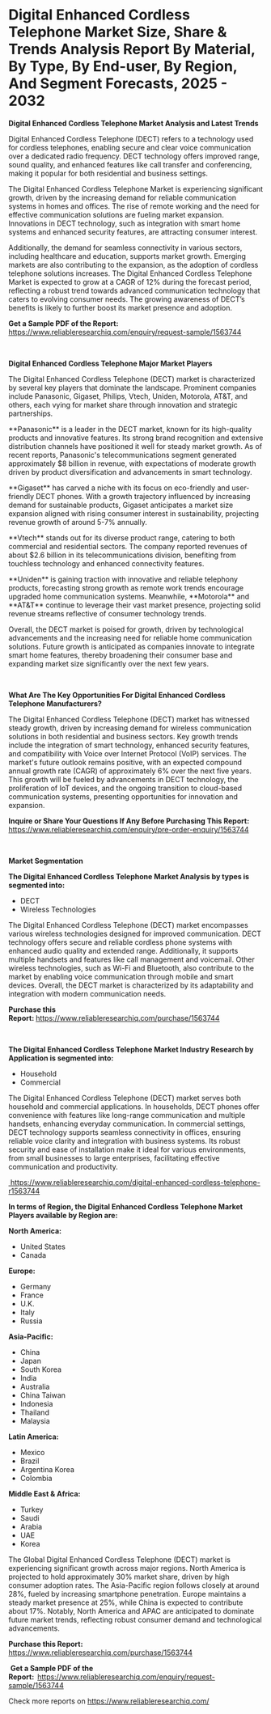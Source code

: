 <p><h1>Digital Enhanced Cordless Telephone Market Size, Share & Trends Analysis Report By Material, By Type, By End-user, By Region, And Segment Forecasts, 2025 - 2032</h1></p><p><strong>Digital Enhanced Cordless Telephone Market Analysis and Latest Trends</strong></p>
<p><p>Digital Enhanced Cordless Telephone (DECT) refers to a technology used for cordless telephones, enabling secure and clear voice communication over a dedicated radio frequency. DECT technology offers improved range, sound quality, and enhanced features like call transfer and conferencing, making it popular for both residential and business settings. </p><p>The Digital Enhanced Cordless Telephone Market is experiencing significant growth, driven by the increasing demand for reliable communication systems in homes and offices. The rise of remote working and the need for effective communication solutions are fueling market expansion. Innovations in DECT technology, such as integration with smart home systems and enhanced security features, are attracting consumer interest. </p><p>Additionally, the demand for seamless connectivity in various sectors, including healthcare and education, supports market growth. Emerging markets are also contributing to the expansion, as the adoption of cordless telephone solutions increases. The Digital Enhanced Cordless Telephone Market is expected to grow at a CAGR of 12% during the forecast period, reflecting a robust trend towards advanced communication technology that caters to evolving consumer needs. The growing awareness of DECT’s benefits is likely to further boost its market presence and adoption.</p></p>
<p><strong>Get a Sample PDF of the Report:&nbsp;</strong> <a href="https://www.reliableresearchiq.com/enquiry/request-sample/1563744?utm_campaign=1906&utm_medium=2&utm_source=Github&utm_content=ia&utm_term=08022025&utm_id=digital-enhanced-cordless-telephone">https://www.reliableresearchiq.com/enquiry/request-sample/1563744</a></p>
<p>&nbsp;</p>
<p><strong>Digital Enhanced Cordless Telephone Major Market Players</strong></p>
<p><p>The Digital Enhanced Cordless Telephone (DECT) market is characterized by several key players that dominate the landscape. Prominent companies include Panasonic, Gigaset, Philips, Vtech, Uniden, Motorola, AT&T, and others, each vying for market share through innovation and strategic partnerships.</p><p>**Panasonic** is a leader in the DECT market, known for its high-quality products and innovative features. Its strong brand recognition and extensive distribution channels have positioned it well for steady market growth. As of recent reports, Panasonic's telecommunications segment generated approximately $8 billion in revenue, with expectations of moderate growth driven by product diversification and advancements in smart technology.</p><p>**Gigaset** has carved a niche with its focus on eco-friendly and user-friendly DECT phones. With a growth trajectory influenced by increasing demand for sustainable products, Gigaset anticipates a market size expansion aligned with rising consumer interest in sustainability, projecting revenue growth of around 5-7% annually.</p><p>**Vtech** stands out for its diverse product range, catering to both commercial and residential sectors. The company reported revenues of about $2.6 billion in its telecommunications division, benefiting from touchless technology and enhanced connectivity features.</p><p>**Uniden** is gaining traction with innovative and reliable telephony products, forecasting strong growth as remote work trends encourage upgraded home communication systems. Meanwhile, **Motorola** and **AT&T** continue to leverage their vast market presence, projecting solid revenue streams reflective of consumer technology trends.</p><p>Overall, the DECT market is poised for growth, driven by technological advancements and the increasing need for reliable home communication solutions. Future growth is anticipated as companies innovate to integrate smart home features, thereby broadening their consumer base and expanding market size significantly over the next few years.</p></p>
<p>&nbsp;</p>
<p><strong>What Are The Key Opportunities For Digital Enhanced Cordless Telephone Manufacturers?</strong></p>
<p><p>The Digital Enhanced Cordless Telephone (DECT) market has witnessed steady growth, driven by increasing demand for wireless communication solutions in both residential and business sectors. Key growth trends include the integration of smart technology, enhanced security features, and compatibility with Voice over Internet Protocol (VoIP) services. The market's future outlook remains positive, with an expected compound annual growth rate (CAGR) of approximately 6% over the next five years. This growth will be fueled by advancements in DECT technology, the proliferation of IoT devices, and the ongoing transition to cloud-based communication systems, presenting opportunities for innovation and expansion.</p></p>
<p><strong>Inquire or Share Your Questions If Any Before Purchasing This Report:</strong> <a href="https://www.reliableresearchiq.com/enquiry/pre-order-enquiry/1563744?utm_campaign=1906&utm_medium=2&utm_source=Github&utm_content=ia&utm_term=08022025&utm_id=digital-enhanced-cordless-telephone">https://www.reliableresearchiq.com/enquiry/pre-order-enquiry/1563744</a></p>
<p>&nbsp;</p>
<p><strong>Market Segmentation</strong></p>
<p><strong>The Digital Enhanced Cordless Telephone Market Analysis by types is segmented into:</strong></p>
<p><ul><li>DECT</li><li>Wireless Technologies</li></ul></p>
<p><p>The Digital Enhanced Cordless Telephone (DECT) market encompasses various wireless technologies designed for improved communication. DECT technology offers secure and reliable cordless phone systems with enhanced audio quality and extended range. Additionally, it supports multiple handsets and features like call management and voicemail. Other wireless technologies, such as Wi-Fi and Bluetooth, also contribute to the market by enabling voice communication through mobile and smart devices. Overall, the DECT market is characterized by its adaptability and integration with modern communication needs.</p></p>
<p><strong>Purchase this Report:&nbsp;</strong><a href="https://www.reliableresearchiq.com/purchase/1563744?utm_campaign=1906&utm_medium=2&utm_source=Github&utm_content=ia&utm_term=08022025&utm_id=digital-enhanced-cordless-telephone">https://www.reliableresearchiq.com/purchase/1563744</a></p>
<p>&nbsp;</p>
<p><strong>The Digital Enhanced Cordless Telephone Market Industry Research by Application is segmented into:</strong></p>
<p><ul><li>Household</li><li>Commercial</li></ul></p>
<p><p>The Digital Enhanced Cordless Telephone (DECT) market serves both household and commercial applications. In households, DECT phones offer convenience with features like long-range communication and multiple handsets, enhancing everyday communication. In commercial settings, DECT technology supports seamless connectivity in offices, ensuring reliable voice clarity and integration with business systems. Its robust security and ease of installation make it ideal for various environments, from small businesses to large enterprises, facilitating effective communication and productivity.</p></p>
<p><a href="https://www.reliableresearchiq.com/digital-enhanced-cordless-telephone-r1563744?utm_campaign=1906&utm_medium=2&utm_source=Github&utm_content=ia&utm_term=08022025&utm_id=digital-enhanced-cordless-telephone">&nbsp;https://www.reliableresearchiq.com/digital-enhanced-cordless-telephone-r1563744</a></p>
<p><strong>In terms of Region, the Digital Enhanced Cordless Telephone Market Players available by Region are:</strong></p>
<p>
    <p> <strong> North America: </strong>
        <ul>
            <li>United States</li>
            <li>Canada</li>
        </ul>
        </p> 
    <p> <strong> Europe: </strong>
        <ul>
            <li>Germany</li>
            <li>France</li>
            <li>U.K.</li>
            <li>Italy</li>
            <li>Russia</li>
        </ul>
        </p> 
    <p> <strong> Asia-Pacific: </strong>
        <ul>
            <li>China</li>
            <li>Japan</li>
            <li>South Korea</li>
            <li>India</li>
            <li>Australia</li>
            <li>China Taiwan</li>
            <li>Indonesia</li>
            <li>Thailand</li>
            <li>Malaysia</li>
        </ul>
        </p> 
    <p> <strong> Latin America: </strong>
        <ul>
            <li>Mexico</li>
            <li>Brazil</li>
            <li>Argentina Korea</li>
            <li>Colombia</li>
        </ul>
        </p> 
    <p> <strong> Middle East & Africa: </strong>
        <ul>
            <li>Turkey</li>
            <li>Saudi</li>
            <li>Arabia</li>
            <li>UAE</li>
            <li>Korea</li>
        </ul>
    </p>
    </p>
<p><p>The Global Digital Enhanced Cordless Telephone (DECT) market is experiencing significant growth across major regions. North America is projected to hold approximately 30% market share, driven by high consumer adoption rates. The Asia-Pacific region follows closely at around 28%, fueled by increasing smartphone penetration. Europe maintains a steady market presence at 25%, while China is expected to contribute about 17%. Notably, North America and APAC are anticipated to dominate future market trends, reflecting robust consumer demand and technological advancements.</p></p>
<p><strong>Purchase this Report: </strong><a href="https://www.reliableresearchiq.com/purchase/1563744?utm_campaign=1906&utm_medium=2&utm_source=Github&utm_content=ia&utm_term=08022025&utm_id=digital-enhanced-cordless-telephone">https://www.reliableresearchiq.com/purchase/1563744</a></p>
<p>&nbsp;<strong>Get a Sample PDF of the Report:&nbsp;&nbsp;</strong><a href="https://www.reliableresearchiq.com/enquiry/request-sample/1563744?utm_campaign=1906&utm_medium=2&utm_source=Github&utm_content=ia&utm_term=08022025&utm_id=digital-enhanced-cordless-telephone">https://www.reliableresearchiq.com/enquiry/request-sample/1563744</a></p>
<p><strong></strong></p>
<p>Check more reports on <a href="https://www.reliableresearchiq.com/?utm_campaign=1906&utm_medium=2&utm_source=Github&utm_content=ia&utm_term=08022025&utm_id=digital-enhanced-cordless-telephone">https://www.reliableresearchiq.com/</a></p>